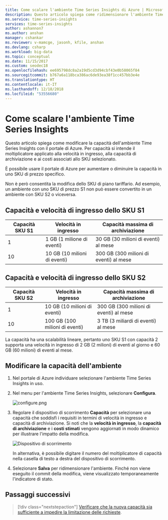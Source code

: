 ```yaml
---
title: Come scalare l'ambiente Time Series Insights di Azure | Microsoft Docs
description: Questo articolo spiega come ridimensionare l'ambiente Time Series Insights. Per aggiungere o sottrarre capacità in uno SKU di prezzo, usare il portale di Azure.
ms.service: time-series-insights
services: time-series-insights
author: ashannon7
ms.author: anshan
manager: cshankar
ms.reviewer: v-mamcge, jasonh, kfile, anshan
ms.devlang: csharp
ms.workload: big-data
ms.topic: conceptual
ms.date: 11/15/2017
ms.custom: seodec18
ms.openlocfilehash: ee695798dc8a2a19d5cd3d94cbf43e0b58065f84
ms.sourcegitcommit: b767a6a118bca386ac6de93ea38f1cc457bb3e4e
ms.translationtype: HT
ms.contentlocale: it-IT
ms.lasthandoff: 12/18/2018
ms.locfileid: "53556680"
---
```

# <a name="how-to-scale-your-time-series-insights-environment"></a>Come scalare l'ambiente Time Series Insights

Questo articolo spiega come modificare la capacità dell'ambiente Time Series Insights con il portale di Azure. Per capacità si intende il moltiplicatore applicato alla velocità in ingresso, alla capacità di archiviazione e ai costi associati allo SKU selezionato. 

È possibile usare il portale di Azure per aumentare o diminuire la capacità in uno SKU di prezzo specifico. 

Non è però consentita la modifica dello SKU di piano tariffario. Ad esempio, un ambiente con uno SKU di prezzo S1 non può essere convertito in un ambiente con SKU S2 o viceversa. 


## <a name="s1-sku-ingress-rates-and-capacities"></a>Capacità e velocità di ingresso dello SKU S1

| Capacità SKU S1 | Velocità in ingresso | Capacità massima di archiviazione
| --- | --- | --- |
| 1 | 1 GB (1 milione di eventi) | 30 GB (30 milioni di eventi) al mese |
| 10 | 10 GB (10 milioni di eventi) | 300 GB (300 milioni di eventi) al mese |

## <a name="s2-sku-ingress-rates-and-capacities"></a>Capacità e velocità di ingresso dello SKU S2

| Capacità SKU S2 | Velocità in ingresso | Capacità massima di archiviazione
| --- | --- | --- |
| 1 | 10 GB (10 milioni di eventi) | 300 GB (300 milioni di eventi) al mese |
| 10 | 100 GB (100 milioni di eventi) | 3 TB (3 miliardi di eventi) al mese |

La capacità ha una scalabilità lineare, pertanto uno SKU S1 con capacità 2 supporta una velocità in ingresso di 2 GB (2 milioni) di eventi al giorno e 60 GB (60 milioni) di eventi al mese.

## <a name="change-the-capacity-of-your-environment"></a>Modificare la capacità dell'ambiente
1. Nel portale di Azure individuare selezionare l'ambiente Time Series Insights in uso. 

2. Nel menu per l'ambiente Time Series Insights, selezionare **Configura**.

   ![configure.png](media/scale-your-environment/configure.png)

3. Regolare il dispositivo di scorrimento **Capacità** per selezionare una capacità che soddisfi i requisiti in termini di velocità in ingresso e capacità di archiviazione. Si noti che la **velocità in ingresso**, la **capacità di archiviazione** e i **costi stimati** vengono aggiornati in modo dinamico per illustrare l'impatto della modifica. 

   ![Dispositivo di scorrimento](media/scale-your-environment/slider.png)

   In alternativa, è possibile digitare il numero del moltiplicatore di capacità nella casella di testo a destra del dispositivo di scorrimento. 

4. Selezionare **Salva** per ridimensionare l'ambiente. Finché non viene eseguito il commit della modifica, viene visualizzato temporaneamente l'indicatore di stato. 

## <a name="next-steps"></a>Passaggi successivi
> [!div class="nextstepaction"]
> [Verificare che la nuova capacità sia sufficiente a impedire la limitazione delle richieste](time-series-insights-diagnose-and-solve-problems.md).
